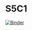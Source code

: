 # S5C1
[![Binder](https://mybinder.org/badge_logo.svg)](https://mybinder.org/v2/gh/Gabriel-Romero/S5C1/HEAD)
